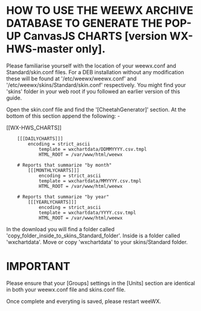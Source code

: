 # HOW TO USE THE WEEWX ARCHIVE DATABASE TO GENERATE THE POP-UP CanvasJS CHARTS [version WX-HWS-master only].

Please familiarise yourself with the location of your weewx.conf and Standard/skin.conf files. For a DEB installation without any modification these will be found at '/etc/weewx/weewx.conf' and '/etc/weewx/skins/Standard/skin.conf' respectively. You might find your 'skins' folder in your web root if you followed an earlier version of this guide.

Open the skin.conf file and find the '[CheetahGenerator]' section. At the bottom of this section append the following: -

[[WX-HWS_CHARTS]]
	
	    [[[DAILYCHARTS]]]
	        encoding = strict_ascii	
                template = wxchartdata/DDMMYYYY.csv.tmpl
                HTML_ROOT = /var/www/html/weewx

        # Reports that summarize "by month"
            [[[MONTHLYCHARTS]]]
                encoding = strict_ascii
                template = wxchartdata/MMYYYY.csv.tmpl
                HTML_ROOT = /var/www/html/weewx

        # Reports that summarize "by year"
            [[[YEARLYCHARTS]]]
                encoding = strict_ascii
                template = wxchartdata/YYYY.csv.tmpl
                HTML_ROOT = /var/www/html/weewx

In the download you will find a folder called 'copy_folder_inside_to_skins_Standard_folder'. Inside is a folder called 'wxchartdata'. Move  or copy 'wxchartdata' to your skins/Standard folder.


# IMPORTANT
Please ensure that your [Groups] settings in the [Units] section are identical in both your weewx.conf file and skins.conf file.

Once complete and everyting is saved, please restart weeWX.
